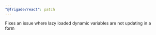 ```yaml
---
"@frigade/react": patch
---
```


Fixes an issue where lazy loaded dynamic variables are not updating in a form
